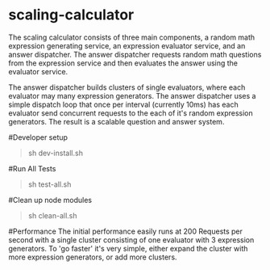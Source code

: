 # scaling-calculator

The scaling calculator consists of three main components, a random math expression generating service, an expression
 evaluator service, and an answer dispatcher.  The answer dispatcher requests random math questions from the expression service and
 then evaluates the answer using the evaluator service.

  The answer dispatcher builds clusters of single evaluators, where each evaluator may many expression generators.  The answer dispatcher
   uses a simple dispatch loop that once per interval (currently 10ms) has each evaluator send concurrent requests to the each of it's random expression
  generators.  The result is a scalable question and answer system.


#Developer setup
> sh dev-install.sh

#Run All Tests
> sh test-all.sh

#Clean up node modules
> sh clean-all.sh

#Performance
The initial performance easily runs at 200 Requests per second with a single cluster consisting of one evaluator with 3 expression generators.
To 'go faster' it's very simple, either expand the cluster with more expression generators, or add more clusters.
